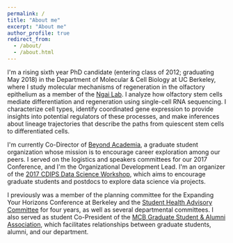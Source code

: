 ```yaml
---
permalink: /
title: "About me"
excerpt: "About me"
author_profile: true
redirect_from: 
  - /about/
  - /about.html
---
```


I'm a rising sixth year PhD candidate (entering class of 2012; graduating May 2018) in the Department of Molecular & Cell Biology at UC Berkeley, where I study molecular mechanisms of regeneration in the olfactory epithelium as a member of the [Ngai Lab](https://sites.google.com/site/ngaineuro/). I analyze how olfactory stem cells mediate differentiation and regeneration using single-cell RNA sequencing. I characterize cell types, identify coordinated gene expression to provide insights into potential regulators of these processes, and make inferences about lineage trajectories that describe the paths from quiescent stem cells to differentiated cells.

I'm currently Co-Director of [Beyond Academia](beyondacademia.org), a graduate student organization whose mission is to encourage career exploration among our peers. I served on the logistics and speakers committees for our 2017 Conference, and I'm the Organizational Development Lead. I'm an organizer of the [2017 CDIPS Data Science Workshop](cdips.physics.berkeley.edu/2017-cdips-data-science-workshop), which aims to encourage graduate students and postdocs to explore data science via projects.

I previously was a member of the planning committee for the Expanding Your Horizons Conference at Berkeley and the [Student Health Advisory Committee](https://uhs.berkeley.edu/shac) for four years, as well as several departmental committees.  I also served as student Co-President of the [MCB Graduate Student & Alumni Association](mcb.berkeley.edu/group/mcb_alumni), which facilitates relationships between graduate students, alumni, and our department. 